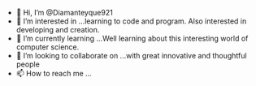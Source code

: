 - 👋 Hi, I’m @Diamanteyque921
- 👀 I’m interested in ...learning to code and program. Also interested in developing and creation.
- 🌱 I’m currently learning ...Well learning about this interesting world of computer science. 
- 💞️ I’m looking to collaborate on ...with great innovative and thoughtful people
- 📫 How to reach me ...

<!---
Diamanteyque921/Diamanteyque921 is a ✨ special ✨ repository because its `README.md` (this file) appears on your GitHub profile.
You can click the Preview link to take a look at your changes.
--->
